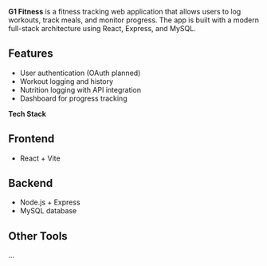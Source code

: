 **G1 Fitness** is a fitness tracking web application that allows users to log workouts, track meals, and monitor progress. The app is built with a modern full-stack architecture using React, Express, and MySQL.

## Features

-   User authentication (OAuth planned)
-   Workout logging and history
-   Nutrition logging with API integration
-   Dashboard for progress tracking

**Tech Stack**

## Frontend
- React + Vite

## Backend
- Node.js + Express
- MySQL database

## Other Tools
...
